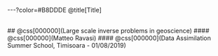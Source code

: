 ---?color=#B8DDDE
@title[Title]

<br>
## @css[000000](Large scale inverse problems in geoscience)
#### @css[000000](Matteo Ravasi)
#### @css[000000](Data Assimilation Summer School, Timisoara - 01/08/2019)
